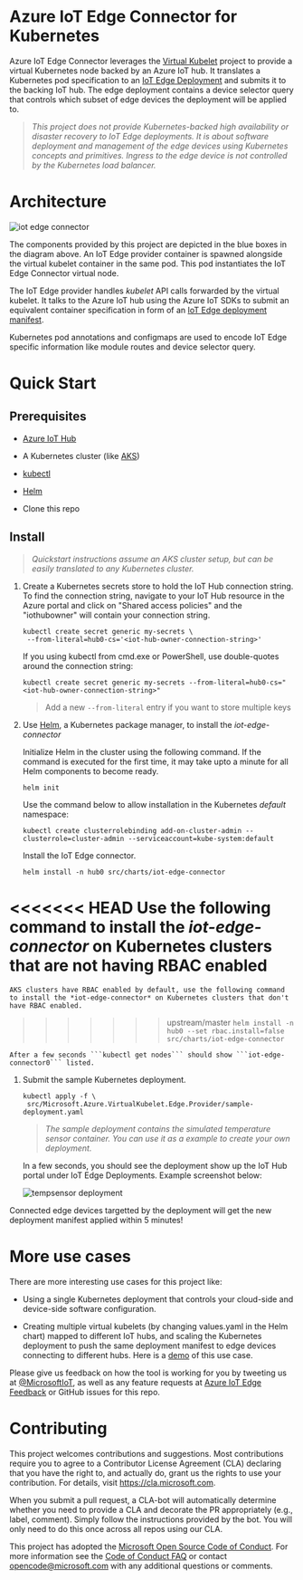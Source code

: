 
# Azure IoT Edge Connector for Kubernetes
Azure IoT Edge Connector leverages the [Virtual Kubelet](https://github.com/virtual-kubelet/virtual-kubelet/blob/master/README.md) project to provide a
virtual Kubernetes node backed by an Azure IoT hub. It translates a Kubernetes
pod specification to an [IoT Edge Deployment](https://docs.microsoft.com/en-us/azure/iot-edge/module-deployment-monitoring) and submits it to the backing IoT hub. The edge deployment contains a device selector query that controls which subset of edge devices the deployment will be applied to.

>*This project does not provide Kubernetes-backed high availability or disaster recovery to IoT Edge deployments. It is about software deployment and management of the edge devices using Kubernetes concepts and primitives. Ingress to the edge device is not controlled by the Kubernetes load balancer.*

# Architecture


![iot edge connector](/media/iot-edge-connector.png)


The components provided by this project are depicted in the blue boxes in the diagram above. An IoT Edge provider container is spawned alongside the virtual kubelet container in the same pod. This pod instantiates the IoT Edge Connector virtual node.

The IoT Edge provider handles *kubelet* API calls forwarded by the virtual kubelet. It talks to the Azure IoT hub using the Azure IoT SDKs to submit an equivalent container specification in form of an [IoT Edge deployment manifest](https://docs.microsoft.com/en-us/azure/iot-edge/how-to-deploy-monitor).

Kubernetes pod annotations and configmaps are used to encode IoT Edge specific information like module routes and device selector query.

# Quick Start

## Prerequisites

* [Azure IoT Hub](https://azure.microsoft.com/en-us/services/iot-hub/)

* A Kubernetes cluster (like [AKS](https://docs.microsoft.com/en-us/azure/aks/kubernetes-walkthrough))

* [kubectl](https://kubernetes.io/docs/tasks/tools/install-kubectl/)

* [Helm](https://github.com/kubernetes/helm)

* Clone this repo 

## Install

> *Quickstart instructions assume an AKS cluster setup, but can be easily translated to any Kubernetes cluster.*

1. Create a Kubernetes secrets store to hold the IoT Hub connection string.
   To find the connection string, navigate to your IoT Hub resource in the Azure portal and click on "Shared access policies" and the "iothubowner" will contain your connection string. 
    ```
    kubectl create secret generic my-secrets \
     --from-literal=hub0-cs='<iot-hub-owner-connection-string>'
     ```
    
    If you using kubectl from cmd.exe or PowerShell, use double-quotes around the connection string:
    
    ```
    kubectl create secret generic my-secrets --from-literal=hub0-cs="<iot-hub-owner-connection-string>"
    ```
    
    > Add a new ```--from-literal``` entry if you want to store multiple keys
    
1. Use [Helm](https://github.com/kubernetes/helm), a Kubernetes package manager, to install the *iot-edge-connector*

    Initialize Helm in the cluster using the following command. If the command is executed for the first time, it may
    take upto a minute for all Helm components to become ready.

    ```
    helm init
    ```

    Use the command below to allow installation in the Kubernetes *default* namespace:

    ```
    kubectl create clusterrolebinding add-on-cluster-admin --clusterrole=cluster-admin --serviceaccount=kube-system:default
    ```
    
    Install the IoT Edge connector.

    ```
    helm install -n hub0 src/charts/iot-edge-connector
    ```
    
<<<<<<< HEAD
    Use the following command to install the *iot-edge-connector* on Kubernetes clusters that are not having RBAC enabled
=======
    AKS clusters have RBAC enabled by default, use the following command to install the *iot-edge-connector* on Kubernetes clusters that don't have RBAC enabled.

>>>>>>> upstream/master
    ```
    helm install -n hub0 --set rbac.install=false src/charts/iot-edge-connector
    ```

    After a few seconds ```kubectl get nodes``` should show ```iot-edge-connector0``` listed.

1. Submit the sample Kubernetes deployment.
    ```
    kubectl apply -f \
     src/Microsoft.Azure.VirtualKubelet.Edge.Provider/sample-deployment.yaml
    ```
    >*The sample deployment contains the simulated temperature sensor container. You can use it as a example to create your own deployment.*    

    In a few seconds, you should see the deployment show up the IoT Hub portal under IoT Edge Deployments. Example screenshot below:

    ![tempsensor deployment](/media/tempsensor-deployment.png)

Connected edge devices targetted by the deployment will get the new deployment manifest applied within 5 minutes!

# More use cases

There are more interesting use cases for this project like:

* Using a single Kubernetes deployment that controls your cloud-side and device-side software configuration. 

* Creating multiple virtual kubelets (by changing values.yaml in the Helm chart) mapped to different IoT hubs, and scaling the Kubernetes deployment to push the same deployment manifest to edge devices connecting to different hubs. Here is a [demo](https://www.youtube.com/watch?v=p-R2mV7Bxuk) of this use case.

Please give us feedback on how the tool is working for you by tweeting us at [@MicrosoftIoT](https://twitter.com/MicrosoftIoT), as well as any feature requests at [Azure IoT Edge Feedback](https://feedback.azure.com/forums/907045-azure-iot-edge/) or GitHub issues for this repo.


# Contributing

This project welcomes contributions and suggestions.  Most contributions require you to agree to a
Contributor License Agreement (CLA) declaring that you have the right to, and actually do, grant us
the rights to use your contribution. For details, visit https://cla.microsoft.com.

When you submit a pull request, a CLA-bot will automatically determine whether you need to provide
a CLA and decorate the PR appropriately (e.g., label, comment). Simply follow the instructions
provided by the bot. You will only need to do this once across all repos using our CLA.

This project has adopted the [Microsoft Open Source Code of Conduct](https://opensource.microsoft.com/codeofconduct/).
For more information see the [Code of Conduct FAQ](https://opensource.microsoft.com/codeofconduct/faq/) or
contact [opencode@microsoft.com](mailto:opencode@microsoft.com) with any additional questions or comments.
